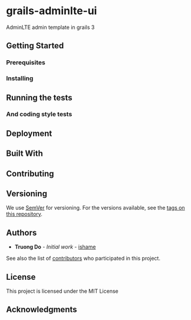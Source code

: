 # grails-adminlte-ui

AdminLTE admin template in grails 3

## Getting Started

### Prerequisites

### Installing

## Running the tests

### And coding style tests

## Deployment

## Built With

## Contributing

## Versioning

We use [SemVer](http://semver.org/) for versioning. For the versions available, see the [tags on this repository](https://github.com/ishame/grails-adminlte-ui/tags). 

## Authors

* **Truong Do** - *Initial work* - [ishame](https://github.com/ishame)

See also the list of [contributors](https://github.com/ishame/grails-adminlte-ui/contributors) who participated in this project.

## License

This project is licensed under the MIT License

## Acknowledgments
